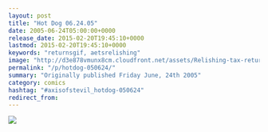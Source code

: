 ```yaml
---
layout: post
title: "Hot Dog 06.24.05"
date: 2005-06-24T05:00:00+0000
release_date: 2015-02-20T19:45:10+0000
lastmod: 2015-02-20T19:45:10+0000
keywords: "returnsgif, aetsrelishing"
image: "http://d3e878vmunx8cm.cloudfront.net/assets/Relishing-tax-returns.gif"
permalink: "/p/hotdog-050624/"
summary: "Originally published Friday June, 24th 2005"
category: comics
hashtag: "#axisofstevil_hotdog-050624"
redirect_from:
---
```


![](http://d3e878vmunx8cm.cloudfront.net/assets/Relishing-tax-returns.gif)
